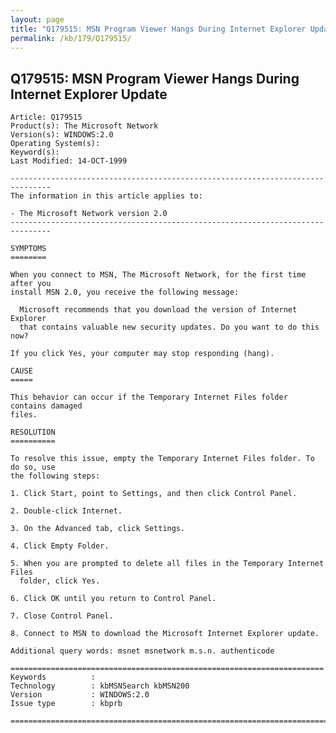 ```yaml
---
layout: page
title: "Q179515: MSN Program Viewer Hangs During Internet Explorer Update"
permalink: /kb/179/Q179515/
---
```


## Q179515: MSN Program Viewer Hangs During Internet Explorer Update

	Article: Q179515
	Product(s): The Microsoft Network
	Version(s): WINDOWS:2.0
	Operating System(s): 
	Keyword(s): 
	Last Modified: 14-OCT-1999
	
	-------------------------------------------------------------------------------
	The information in this article applies to:
	
	- The Microsoft Network version 2.0 
	-------------------------------------------------------------------------------
	
	SYMPTOMS
	========
	
	When you connect to MSN, The Microsoft Network, for the first time after you
	install MSN 2.0, you receive the following message:
	
	  Microsoft recommends that you download the version of Internet Explorer
	  that contains valuable new security updates. Do you want to do this now?
	
	If you click Yes, your computer may stop responding (hang).
	
	CAUSE
	=====
	
	This behavior can occur if the Temporary Internet Files folder contains damaged
	files.
	
	RESOLUTION
	==========
	
	To resolve this issue, empty the Temporary Internet Files folder. To do so, use
	the following steps:
	
	1. Click Start, point to Settings, and then click Control Panel.
	
	2. Double-click Internet.
	
	3. On the Advanced tab, click Settings.
	
	4. Click Empty Folder.
	
	5. When you are prompted to delete all files in the Temporary Internet Files
	  folder, click Yes.
	
	6. Click OK until you return to Control Panel.
	
	7. Close Control Panel.
	
	8. Connect to MSN to download the Microsoft Internet Explorer update.
	
	Additional query words: msnet msnetwork m.s.n. authenticode
	
	======================================================================
	Keywords          :  
	Technology        : kbMSNSearch kbMSN200
	Version           : WINDOWS:2.0
	Issue type        : kbprb
	
	=============================================================================
	

